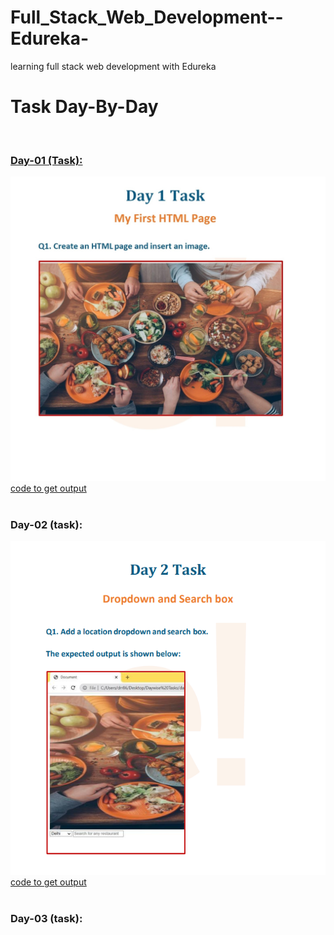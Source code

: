 # Full_Stack_Web_Development--Edureka-
learning full stack web development with Edureka
<h1>Task Day-By-Day</h1> 
<br>
<h3> <a href="https://github.com/Tiru2002/Full_Stack_Web_Development--Edureka-/tree/main/Day%201">Day-01 (Task):</a></h3>
<img src="https://github.com/Tiru2002/Full_Stack_Web_Development--Edureka-/blob/main/Day%201/TaskOfTheDay.jpeg">
<br>
<a href="https://github.com/Tiru2002/Full_Stack_Web_Development--Edureka-/blob/main/Day%201/Index.html"> code to get output</a>
<br>
<br>
<h3>Day-02 (task):</h3>
<img src="https://github.com/Tiru2002/Full_Stack_Web_Development--Edureka-/blob/main/Day%202/TaskOfTheDay.png">
<br>
<a href="https://github.com/Tiru2002/Full_Stack_Web_Development--Edureka-/blob/main/Day%202/TaskOfTheDay.png"> code to get output</a>
<br>
<br>
<h3>Day-03 (task):</h3>


